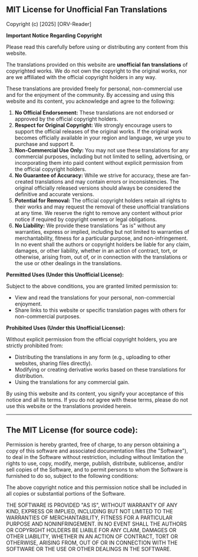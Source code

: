 **MIT License for Unofficial Fan Translations**
---

Copyright (c) [2025] [ORV-Reader]

**Important Notice Regarding Copyright**

Please read this carefully before using or distributing any content from this website.

The translations provided on this website are __**unofficial fan translations**__ of copyrighted works. We do not own the copyright to the original works, nor are we affiliated with the official copyright holders in any way.

These translations are provided freely for personal, non-commercial use and for the enjoyment of the community. By accessing and using this website and its content, you acknowledge and agree to the following:

1.  **No Official Endorsement:** These translations are not endorsed or approved by the official copyright holders.
2.  **Respect for Original Copyright:** We strongly encourage users to support the official releases of the original works. If the original work becomes officially available in your region and language, we urge you to purchase and support it.
3.  **Non-Commercial Use Only:** You may not use these translations for any commercial purposes, including but not limited to selling, advertising, or incorporating them into paid content without explicit permission from the official copyright holders.
4.  **No Guarantee of Accuracy:** While we strive for accuracy, these are fan-created translations and may contain errors or inconsistencies. The original officially released versions should always be considered the definitive and accurate versions.
5.  **Potential for Removal:** The official copyright holders retain all rights to their works and may request the removal of these unofficial translations at any time. We reserve the right to remove any content without prior notice if required by copyright owners or legal obligations.
6.  **No Liability:** We provide these translations "as is" without any warranties, express or implied, including but not limited to warranties of merchantability, fitness for a particular purpose, and non-infringement. In no event shall the authors or copyright holders be liable for any claim, damages, or other liability, whether in an action of contract, tort, or otherwise, arising from, out of, or in connection with the translations or the use or other dealings in the translations.

**Permitted Uses (Under this Unofficial License):**

Subject to the above conditions, you are granted limited permission to:

* View and read the translations for your personal, non-commercial enjoyment.
* Share links to this website or specific translation pages with others for non-commercial purposes.

**Prohibited Uses (Under this Unofficial License):**

Without explicit permission from the official copyright holders, you are strictly prohibited from:

* Distributing the translations in any form (e.g., uploading to other websites, sharing files directly).
* Modifying or creating derivative works based on these translations for distribution.
* Using the translations for any commercial gain.

By using this website and its content, you signify your acceptance of this notice and all its terms. If you do not agree with these terms, please do not use this website or the translations provided herein.

---

**The MIT License (for source code):**
---
Permission is hereby granted, free of charge, to any person obtaining a copy
of this software and associated documentation files (the "Software"), to deal
in the Software without restriction, including without limitation the rights
to use, copy, modify, merge, publish, distribute, sublicense, and/or sell
copies of the Software, and to permit persons to whom the Software is
furnished to do so, subject to the following conditions:

The above copyright notice and this permission notice shall be included in all
copies or substantial portions of the Software.

THE SOFTWARE IS PROVIDED "AS IS", WITHOUT WARRANTY OF ANY KIND, EXPRESS OR
IMPLIED, INCLUDING BUT NOT LIMITED TO THE WARRANTIES OF MERCHANTABILITY,
FITNESS FOR A PARTICULAR PURPOSE AND NONINFRINGEMENT. IN NO EVENT SHALL THE
AUTHORS OR COPYRIGHT HOLDERS BE LIABLE FOR ANY CLAIM, DAMAGES OR OTHER
LIABILITY, WHETHER IN AN ACTION OF CONTRACT, TORT OR OTHERWISE, ARISING FROM,
OUT OF OR IN CONNECTION WITH THE SOFTWARE OR THE USE OR OTHER DEALINGS IN THE
SOFTWARE.
